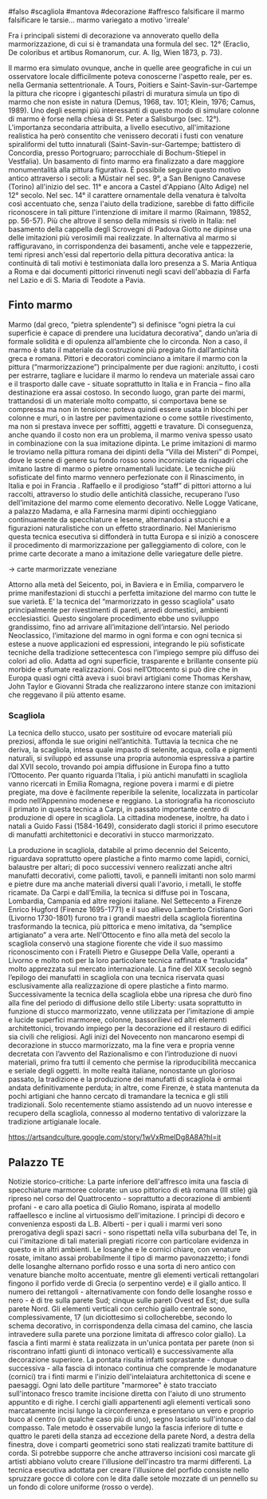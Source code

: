 #falso #scagliola #mantova #decorazione #affresco
falsificare il marmo
falsificare le tarsie...
marmo variegato a motivo 'irreale'

Fra i principali sistemi di decorazione va annoverato quello della marmorizzazione, di cui si è tramandata una formula del sec. 12° (Eraclio, De coloribus et artibus Romanorum, cur. A. Ilg, Wien 1873, p. 73).

Il marmo era simulato ovunque, anche in quelle aree geografiche in cui un osservatore locale difficilmente poteva conoscerne l'aspetto reale, per es. nella Germania settentrionale. A Tours, Poitiers e Saint-Savin-sur-Gartempe la pittura che ricopre i giganteschi pilastri di muratura simula un tipo di marmo che non esiste in natura (Demus, 1968, tav. 101; Klein, 1976; Camus, 1989). Uno degli esempi più interessanti di questo modo di simulare colonne di marmo è forse nella chiesa di St. Peter a Salisburgo (sec. 12°).
L'importanza secondaria attribuita, a livello esecutivo, all'imitazione realistica ha però consentito che venissero decorati i fusti con venature spiraliformi del tutto innaturali (Saint-Savin-sur-Gartempe; battistero di Concordia, presso Portogruaro; parrocchiale di Bochum-Stiepel in Vestfalia). 
Un basamento di finto marmo era finalizzato a dare maggiore monumentalità alla pittura figurativa. È possibile seguire questo motivo antico attraverso i secoli: a Müstair nel sec. 9°, a San Benigno Canavese (Torino) all'inizio del sec. 11° e ancora a Castel d'Appiano (Alto Adige) nel 12° secolo. 
Nel sec. 14° il carattere ornamentale della venatura è talvolta così accentuato che, senza l'aiuto della tradizione, sarebbe di fatto difficile riconoscere in tali pitture l'intenzione di imitare il marmo (Raimann, 19852, pp. 56-57). Più che altrove il senso della mímesis si rivelò in Italia: nel basamento della cappella degli Scrovegni di Padova Giotto ne dipinse una delle imitazioni più verosimili mai realizzate. 
In alternativa al marmo si raffiguravano, in corrispondenza dei basamenti, anche vele e tappezzerie, temi ripresi anch'essi dal repertorio della pittura decorativa antica: la continuità di tali motivi è testimoniata dalla loro presenza a S. Maria Antiqua a Roma e dai documenti pittorici rinvenuti negli scavi dell'abbazia di Farfa nel Lazio e di S. Maria di Teodote a Pavia.
## Finto marmo
Marmo (dal greco, “pietra splendente”) si definisce “ogni pietra la cui superficie è capace di prendere una lucidatura decorativa”, dando  un’aria di formale solidità e di opulenza all’ambiente che lo circonda.
Non a caso, il marmo è stato il materiale da costruzione più pregiato fin dall’antichità greca  e romana.
Pittori e decoratori cominciano a imitare il marmo con la pittura (“marmorizzazione”) principalmente per due ragioni: anzitutto, i costi per estrarre, tagliare e lucidare il marmo lo rendeva un materiale assai caro e il trasporto dalle cave - situate soprattutto in Italia e in Francia – fino alla destinazione era assai costoso.
In secondo luogo, gran parte dei marmi, trattandosi di un materiale molto compatto, si comportava bene se compressa ma non in tensione: poteva quindi essere usata in blocchi per colonne e muri, o in lastre per pavimentazione o come sottile rivestimento, ma non si prestava invece per soffitti, aggetti e travature. Di conseguenza, anche quando il costo non era un problema, il marmo veniva spesso usato in combinazione con la sua imitazione dipinta. 
Le prime imitazioni di marmo le troviamo nella pittura romana dei dipinti della “Villa dei Misteri” di Pompei, dove le scene di genere su fondo rosso sono incorniciate da riquadri che imitano lastre di marmo o pietre ornamentali lucidate.
Le tecniche più sofisticate del finto marmo vennero perfezionate con il Rinascimento,  in Italia e poi in Francia . Raffaello e il prodigioso “staff” di pittori attorno a lui raccolti, attraverso lo studio delle antichità classiche, recuperano l’uso dell’imitazione del marmo come elemento decorativo.
Nelle Logge Vaticane, a palazzo Madama, e alla Farnesina marmi dipinti occhieggiano continuamente da specchiature e lesene, alternandosi a stucchi e a figurazioni naturalistiche   con un effetto straordinario. Nel Manierismo questa tecnica esecutiva si diffonderà in tutta Europa e  si iniziò a conoscere il procedimento di  marmorizzazione per galleggiamento di colore, con le prime carte decorate a mano a imitazione delle variegature delle pietre.

-> carte marmorizzate veneziane

Attorno alla metà del Seicento, poi, in Baviera e in Emilia, comparvero le prime manifestazioni di stucchi a perfetta imitazione del marmo con tutte le sue varietà. E’ la tecnica del “marmorizzato in gesso scagliola” usato principalmente per rivestimenti di pareti, arredi domestici, ambienti ecclesiastici. Questo singolare procedimento ebbe uno sviluppo grandissimo, fino ad arrivare all’imitazione dell’intarsio.
Nel periodo Neoclassico, l’imitazione del marmo in ogni forma e con ogni tecnica si estese a nuove applicazioni ed espressioni, integrando le più sofisticate tecniche della tradizione settecentesca con l’impiego sempre più diffuso dei colori ad olio. 
Adatta ad ogni superficie, trasparente e brillante consente più morbide e sfumate realizzazioni. Cosi nell’Ottocento si può dire che in Europa quasi ogni città aveva i suoi bravi artigiani come Thomas Kershaw, John Taylor e Giovanni Strada che realizzarono intere stanze con imitazioni che reggevano il più attento esame.
### Scagliola
La tecnica dello stucco, usato per sostituire od evocare materiali più preziosi, affonda le sue origini nell’antichità. Tuttavia la tecnica che ne deriva, la scagliola, intesa quale impasto di selenite, acqua, colla e pigmenti naturali, si sviluppò ed assunse una propria autonomia espressiva a partire dal XVII secolo, trovando poi ampia diffusione in Europa fino a tutto l’Ottocento.
Per quanto riguarda l’Italia, i più antichi manufatti in scagliola vanno ricercati in Emilia Romagna, regione povera i marmi e di pietre pregiate, ma dove è facilmente reperibile la selenite, localizzata in particolar modo nell’Appennino modenese e reggiano. La storiografia ha riconosciuto il primato in questa tecnica a Carpi, in passato importante centro di produzione di opere in scagliola. La cittadina modenese, inoltre, ha dato i natali a Guido Fassi (1584-1649), considerato dagli storici il primo esecutore di manufatti architettonici e decorativi in stucco marmorizzato.

La produzione in scagliola, databile al primo decennio del Seicento, riguardava soprattutto opere plastiche a finto marmo come lapidi, cornici, balaustre per altari; di poco successivi vennero realizzati anche altri manufatti decorativi, come paliotti, tavoli, e pannelli imitanti non solo marmi e pietre dure ma anche materiali diversi quali l'avorio, i metalli, le stoffe ricamate.
Da Carpi e dall’Emilia, la tecnica si diffuse poi in Toscana, Lombardia, Campania ed altre regioni italiane. 
Nel Settecento a Firenze Enrico Hugford (Firenze 1695-1771) e il suo allievo Lamberto Cristiano Gori (Livorno 1730-1801) furono tra i grandi maestri della scagliola fiorentina trasformando la tecnica, più pittorica e meno imitativa, da “semplice artigianato” a vera arte. 
Nell'Ottocento e fino alla metà del secolo la scagliola conservò una stagione fiorente che vide il suo massimo riconoscimento con i Fratelli Pietro e Giuseppe Della Valle, operanti a Livorno e molto noti per la loro particolare tecnica raffinata e “traslucida” molto apprezzata sul mercato internazionale.
La fine del XIX secolo segnò l’epilogo dei manufatti in scagliola con una tecnica riservata quasi esclusivamente alla realizzazione di opere plastiche a finto marmo. Successivamente la tecnica della scagliola ebbe una ripresa che durò fino alla fine del periodo di diffusione dello stile Liberty: usata soprattutto in funzione di stucco marmorizzato, venne utilizzata per l’imitazione di ampie e lucide superfici marmoree, colonne, bassorilievi ed altri elementi architettonici, trovando impiego per la decorazione ed il restauro di edifici sia civili che religiosi. 
Agli inizi del Novecento non mancarono esempi di decorazione in stucco marmorizzato, ma la fine vera e propria venne decretata con l’avvento del Razionalismo e con l’introduzione di nuovi materiali, primo fra tutti il cemento che permise la riproducibilità meccanica e seriale degli oggetti. In molte realtà italiane, nonostante un glorioso passato, la tradizione e la produzione dei manufatti di scagliola è ormai andata definitivamente perduta; in altre, come Firenze, è stata mantenuta da pochi artigiani che hanno cercato di tramandare la tecnica e gli stili tradizionali. 
Solo recentemente stiamo assistendo ad un nuovo interesse e recupero della scagliola, connesso al moderno tentativo di valorizzare la tradizione artigianale locale.

https://artsandculture.google.com/story/1wVxRmeIDg8A8A?hl=it

## Palazzo TE
Notizie storico-critiche: 
La parte inferiore dell'affresco imita una fascia di specchiature marmoree colorate: un uso pittorico di età romana (III stile) già ripreso nel corso del Quattrocento - soprattutto a decorazione di ambienti profani - e caro alla poetica di Giulio Romano, ispirata al modello raffaellesco e incline al virtuosismo dell'imitazione. I princìpi di decoro e convenienza esposti da L.B. Alberti - per i quali i marmi veri sono prerogativa degli spazi sacri - sono rispettati nella villa suburbana del Te, in cui l'imitazione di tali materiali pregiati ricorre con particolare evidenza in questo e in altri ambienti. Le losanghe e le cornici chiare, con venature rosate, imitano assai probabilmente il tipo di marmo pavonazzetto; i fondi delle losanghe alternano porfido rosso e una sorta di nero antico con venature bianche molto accentuate, mentre gli elementi verticali rettangolari fingono il porfido verde di Grecia (o serpentino verde) e il giallo antico. Il numero dei rettangoli - alternativamente con fondo delle losanghe rosso e nero - è di tre sulla parete Sud; cinque sulle pareti Ovest ed Est; due sulla parete Nord. Gli elementi verticali con cerchio giallo centrale sono, complessivamente, 17 (un diciottesimo si collocherebbe, secondo lo schema decorativo, in corrispondenza della cimasa del camino, che lascia intravedere sulla parete una porzione limitata di affresco color giallo).
La fascia a finti marmi è stata realizzata in un'unica pontata per parete (non si riscontrano infatti giunti di intonaco verticali) e successivamente alla decorazione superiore. La pontata risulta infatti soprastante - dunque successiva - alla fascia di intonaco continua che comprende le modanature (cornici) tra i finti marmi e l'inizio dell'intelaiatura architettonica di scene e paesaggi. Ogni lato delle partiture "marmoree" è stato tracciato sull'intonaco fresco tramite incisione diretta con l'aiuto di uno strumento appuntito e di righe. I cerchi gialli appartenenti agli elementi verticali sono marcatamente incisi lungo la circonferenza e presentano un vero e proprio buco al centro (in qualche caso più di uno), segno lasciato sull'intonaco dal compasso. Tale metodo è osservabile lungo la fascia inferiore di tutte e quattro le pareti della stanza ad eccezione della parete Nord, a destra della finestra, dove i comparti geometrici sono stati realizzati tramite battiture di corda. Si potrebbe supporre che anche attraverso incisioni così marcate gli artisti abbiano voluto creare l'illusione dell'incastro tra marmi differenti. La tecnica esecutiva adottata per creare l'illusione del porfido consiste nello spruzzare gocce di colore con le dita dalle setole mozzate di un pennello su un fondo di colore uniforme (rosso o verde).